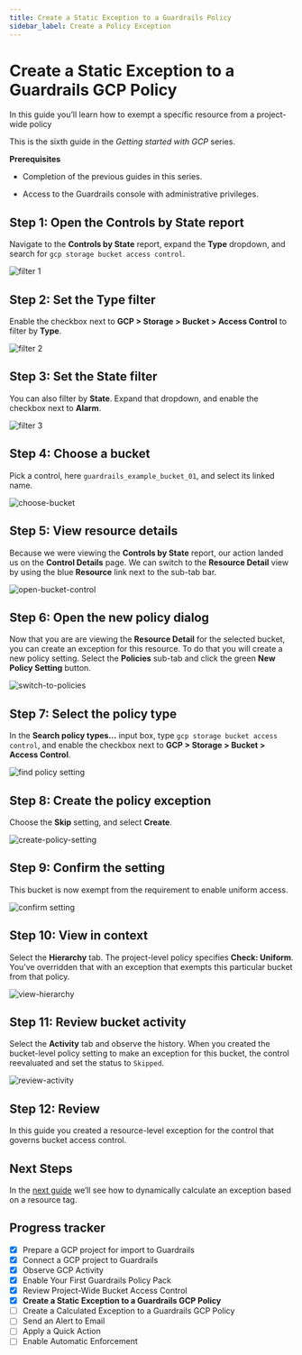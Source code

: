 ```yaml
---
title: Create a Static Exception to a Guardrails Policy
sidebar_label: Create a Policy Exception
---
```


# Create a Static Exception to a Guardrails GCP Policy

In this guide you’ll learn how to exempt a specific resource from a project-wide policy

This is the sixth guide in the *Getting started with GCP* series.

**Prerequisites**

- Completion of the previous guides in this series.

- Access to the Guardrails console with administrative privileges.

## Step 1: Open the Controls by State report

Navigate to the **Controls by State** report, expand the **Type** dropdown, 
and search for `gcp storage bucket access control`. 

<p><img alt="filter 1" src="/images/docs/guardrails/getting-started/getting-started-gcp/review-project-wide/filter-1.png"/></p>

## Step 2: Set the Type filter

Enable the checkbox next to **GCP > Storage > Bucket > Access Control** to filter by **Type**.

<p><img alt="filter 2" src="/images/docs/guardrails/getting-started/getting-started-gcp/create-static-exception/filter-2.png"/></p>

## Step 3: Set the State filter

You can also filter by **State**. Expand that dropdown, and enable the checkbox next to **Alarm**.

<p><img alt="filter 3" src="/images/docs/guardrails/getting-started/getting-started-gcp/create-static-exception/filter-3.png"/></p>


## Step 4: Choose a bucket

Pick a control, here `guardrails_example_bucket_01`, and select its linked name.

<p><img alt="choose-bucket" src="/images/docs/guardrails/getting-started/getting-started-gcp/create-static-exception/choose-bucket.png"/></p>


## Step 5: View resource details

Because we were viewing the **Controls by State** report, our action landed us on the **Control Details** page. We can switch to the **Resource Detail** view by using the blue **Resource** link next to the sub-tab bar.

<p><img alt="open-bucket-control" src="/images/docs/guardrails/getting-started/getting-started-gcp/create-static-exception/open-bucket-control.png"/></p>

## Step 6: Open the new policy dialog

Now that you are are viewing the **Resource Detail** for the selected bucket, you can create an exception for this resource. To do that you will create a new policy setting. Select the **Policies** sub-tab and click the green **New Policy Setting** button.

<p><img alt="switch-to-policies" src="/images/docs/guardrails/getting-started/getting-started-gcp/create-static-exception/policies-sub-tab.png"/></p>


## Step 7: Select the policy type

In the **Search policy types...** input box, type `gcp storage bucket access control`, and enable the checkbox next to **GCP > Storage > Bucket > Access Control**.

<p><img alt="find policy setting" src="/images/docs/guardrails/getting-started/getting-started-gcp/create-static-exception/select-policy-type.png"/></p>

## Step 8: Create the policy exception

Choose the **Skip** setting, and select **Create**.

<p><img alt="create-policy-setting" src="/images/docs/guardrails/getting-started/getting-started-gcp/create-static-exception/create-policy-setting.png"/></p>

## Step 9: Confirm the setting

This bucket is now exempt from the requirement to enable uniform access.

<p><img alt="confirm setting" src="/images/docs/guardrails/getting-started/getting-started-gcp/create-static-exception/confirm-setting.png"/></p>

  
## Step 10: View in context

Select the **Hierarchy** tab. The project-level policy specifies **Check: Uniform**. You’ve overridden that with an exception that exempts this particular bucket from that policy.  

<p><img alt="view-hierarchy" src="/images/docs/guardrails/getting-started/getting-started-gcp/create-static-exception/view-hierarchy.png"/></p>

## Step 11: Review bucket activity

Select the **Activity** tab and observe the history. When you created the bucket-level policy setting to make an exception for this bucket, the control reevaluated and set the status to `Skipped`.  

<p><img alt="review-activity" src="/images/docs/guardrails/getting-started/getting-started-gcp/create-static-exception/review-activity.png"/></p>

## Step 12: Review

In this guide you created a resource-level exception for the control that governs bucket access control.

## Next Steps

In the [next guide](/guardrails/docs/getting-started/getting-started-gcp/create-calculated-exception) we’ll see how to dynamically calculate an exception based on a resource tag.


## Progress tracker

- [x] Prepare a GCP project for import to Guardrails
- [x] Connect a GCP project to Guardrails
- [x] Observe GCP Activity
- [x] Enable Your First Guardrails Policy Pack
- [x] Review Project-Wide Bucket Access Control
- [x] **Create a Static Exception to a Guardrails GCP Policy**
- [ ] Create a Calculated Exception to a Guardrails GCP Policy
- [ ] Send an Alert to Email
- [ ] Apply a Quick Action
- [ ] Enable Automatic Enforcement
